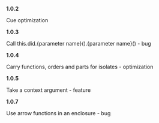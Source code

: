 __1.0.2__

Cue optimization

__1.0.3__

Call this.did.{parameter name}().{parameter name}() - bug

__1.0.4__

Carry functions, orders and parts for isolates - optimization

__1.0.5__

Take a context argument - feature

__1.0.7__

Use arrow functions in an enclosure - bug